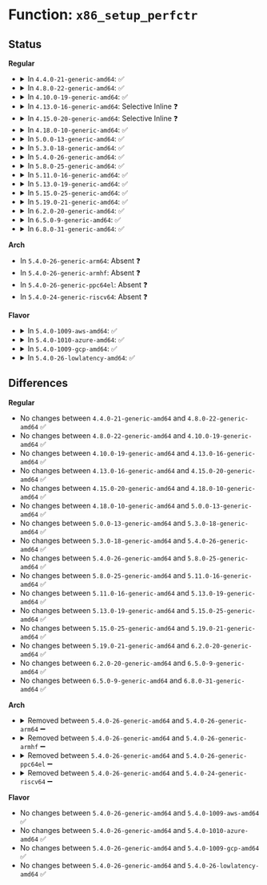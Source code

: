 # Function: <code>x86_setup_perfctr</code>

## Status
<b>Regular</b>
<ul>
<li>
<details>
<summary>In <code>4.4.0-21-generic-amd64</code>: ✅</summary>

```c
int x86_setup_perfctr(struct perf_event * event)
```

```json
{
  "name": "x86_setup_perfctr",
  "collision_type": "Unique Global",
  "inline_type": "No",
  "funcs": [
    {
      "addr": 18446744071578870128,
      "name": "x86_setup_perfctr",
      "external": true,
      "loc": "arch/x86/events/core.c:386",
      "file": "arch/x86/events/core.c",
      "inline": "seen, unknown",
      "caller_inline": [],
      "caller_func": [
        "arch/x86/events/core.c:x86_pmu_hw_config",
        "arch/x86/events/intel/p4.c:p4_hw_config"
      ]
    }
  ],
  "symbols": [
    {
      "addr": 18446744071578870128,
      "name": "x86_setup_perfctr",
      "section": ".text",
      "bind": "STB_GLOBAL",
      "size": 363
    }
  ]
}
```
</details>
</li>
<li>
<details>
<summary>In <code>4.8.0-22-generic-amd64</code>: ✅</summary>

```c
int x86_setup_perfctr(struct perf_event * event)
```

```json
{
  "name": "x86_setup_perfctr",
  "collision_type": "Unique Global",
  "inline_type": "No",
  "funcs": [
    {
      "addr": 18446744071578870656,
      "name": "x86_setup_perfctr",
      "external": true,
      "loc": "arch/x86/events/core.c:397",
      "file": "arch/x86/events/core.c",
      "inline": "seen, unknown",
      "caller_inline": [],
      "caller_func": [
        "arch/x86/events/core.c:x86_pmu_hw_config",
        "arch/x86/events/intel/p4.c:p4_hw_config"
      ]
    }
  ],
  "symbols": [
    {
      "addr": 18446744071578870656,
      "name": "x86_setup_perfctr",
      "section": ".text",
      "bind": "STB_GLOBAL",
      "size": 391
    }
  ]
}
```
</details>
</li>
<li>
<details>
<summary>In <code>4.10.0-19-generic-amd64</code>: ✅</summary>

```c
int x86_setup_perfctr(struct perf_event * event)
```

```json
{
  "name": "x86_setup_perfctr",
  "collision_type": "Unique Global",
  "inline_type": "No",
  "funcs": [
    {
      "addr": 18446744071578870672,
      "name": "x86_setup_perfctr",
      "external": true,
      "loc": "arch/x86/events/core.c:402",
      "file": "arch/x86/events/core.c",
      "inline": "seen, unknown",
      "caller_inline": [],
      "caller_func": [
        "arch/x86/events/core.c:x86_pmu_hw_config",
        "arch/x86/events/intel/p4.c:p4_hw_config"
      ]
    }
  ],
  "symbols": [
    {
      "addr": 18446744071578870672,
      "name": "x86_setup_perfctr",
      "section": ".text",
      "bind": "STB_GLOBAL",
      "size": 363
    }
  ]
}
```
</details>
</li>
<li>
<details>
<summary>In <code>4.13.0-16-generic-amd64</code>: Selective Inline ❓</summary>

```c
int x86_setup_perfctr(struct perf_event * event)
```

```json
{
  "name": "x86_setup_perfctr",
  "collision_type": "Unique Global",
  "inline_type": "Selective",
  "funcs": [
    {
      "addr": 18446744071578870064,
      "name": "x86_setup_perfctr",
      "external": true,
      "loc": "arch/x86/events/core.c:403",
      "file": "arch/x86/events/core.c",
      "inline": "not declared, inlined",
      "caller_inline": [],
      "caller_func": [
        "arch/x86/events/core.c:x86_pmu_hw_config",
        "arch/x86/events/intel/p4.c:p4_hw_config"
      ]
    }
  ],
  "symbols": [
    {
      "addr": 18446744071578870064,
      "name": "x86_setup_perfctr",
      "section": ".text",
      "bind": "STB_GLOBAL",
      "size": 364
    }
  ]
}
```
</details>
</li>
<li>
<details>
<summary>In <code>4.15.0-20-generic-amd64</code>: Selective Inline ❓</summary>

```c
int x86_setup_perfctr(struct perf_event * event)
```

```json
{
  "name": "x86_setup_perfctr",
  "collision_type": "Unique Global",
  "inline_type": "Selective",
  "funcs": [
    {
      "addr": 18446744071578870960,
      "name": "x86_setup_perfctr",
      "external": true,
      "loc": "arch/x86/events/core.c:403",
      "file": "arch/x86/events/core.c",
      "inline": "not declared, inlined",
      "caller_inline": [],
      "caller_func": [
        "arch/x86/events/core.c:x86_pmu_hw_config",
        "arch/x86/events/intel/p4.c:p4_hw_config"
      ]
    }
  ],
  "symbols": [
    {
      "addr": 18446744071578870960,
      "name": "x86_setup_perfctr",
      "section": ".text",
      "bind": "STB_GLOBAL",
      "size": 370
    }
  ]
}
```
</details>
</li>
<li>
<details>
<summary>In <code>4.18.0-10-generic-amd64</code>: ✅</summary>

```c
int x86_setup_perfctr(struct perf_event * event)
```

```json
{
  "name": "x86_setup_perfctr",
  "collision_type": "Unique Global",
  "inline_type": "No",
  "funcs": [
    {
      "addr": 18446744071578872864,
      "name": "x86_setup_perfctr",
      "external": true,
      "loc": "arch/x86/events/core.c:407",
      "file": "arch/x86/events/core.c",
      "inline": "seen, unknown",
      "caller_inline": [],
      "caller_func": [
        "arch/x86/events/core.c:x86_pmu_hw_config",
        "arch/x86/events/intel/p4.c:p4_hw_config"
      ]
    }
  ],
  "symbols": [
    {
      "addr": 18446744071578872864,
      "name": "x86_setup_perfctr",
      "section": ".text",
      "bind": "STB_GLOBAL",
      "size": 420
    }
  ]
}
```
</details>
</li>
<li>
<details>
<summary>In <code>5.0.0-13-generic-amd64</code>: ✅</summary>

```c
int x86_setup_perfctr(struct perf_event * event)
```

```json
{
  "name": "x86_setup_perfctr",
  "collision_type": "Unique Global",
  "inline_type": "No",
  "funcs": [
    {
      "addr": 18446744071578872672,
      "name": "x86_setup_perfctr",
      "external": true,
      "loc": "arch/x86/events/core.c:407",
      "file": "arch/x86/events/core.c",
      "inline": "seen, unknown",
      "caller_inline": [],
      "caller_func": [
        "arch/x86/events/core.c:x86_pmu_hw_config",
        "arch/x86/events/intel/p4.c:p4_hw_config"
      ]
    }
  ],
  "symbols": [
    {
      "addr": 18446744071578872672,
      "name": "x86_setup_perfctr",
      "section": ".text",
      "bind": "STB_GLOBAL",
      "size": 304
    }
  ]
}
```
</details>
</li>
<li>
<details>
<summary>In <code>5.3.0-18-generic-amd64</code>: ✅</summary>

```c
int x86_setup_perfctr(struct perf_event * event)
```

```json
{
  "name": "x86_setup_perfctr",
  "collision_type": "Unique Global",
  "inline_type": "No",
  "funcs": [
    {
      "addr": 18446744071578873200,
      "name": "x86_setup_perfctr",
      "external": true,
      "loc": "arch/x86/events/core.c:407",
      "file": "arch/x86/events/core.c",
      "inline": "seen, unknown",
      "caller_inline": [],
      "caller_func": [
        "arch/x86/events/core.c:x86_pmu_hw_config",
        "arch/x86/events/intel/p4.c:p4_hw_config"
      ]
    }
  ],
  "symbols": [
    {
      "addr": 18446744071578873200,
      "name": "x86_setup_perfctr",
      "section": ".text",
      "bind": "STB_GLOBAL",
      "size": 315
    }
  ]
}
```
</details>
</li>
<li>
<details>
<summary>In <code>5.4.0-26-generic-amd64</code>: ✅</summary>

```c
int x86_setup_perfctr(struct perf_event * event)
```

```json
{
  "name": "x86_setup_perfctr",
  "collision_type": "Unique Global",
  "inline_type": "No",
  "funcs": [
    {
      "addr": 18446744071578873328,
      "name": "x86_setup_perfctr",
      "external": true,
      "loc": "arch/x86/events/core.c:412",
      "file": "arch/x86/events/core.c",
      "inline": "seen, unknown",
      "caller_inline": [],
      "caller_func": [
        "arch/x86/events/core.c:x86_pmu_hw_config",
        "arch/x86/events/intel/p4.c:p4_hw_config"
      ]
    }
  ],
  "symbols": [
    {
      "addr": 18446744071578873328,
      "name": "x86_setup_perfctr",
      "section": ".text",
      "bind": "STB_GLOBAL",
      "size": 315
    }
  ]
}
```
</details>
</li>
<li>
<details>
<summary>In <code>5.8.0-25-generic-amd64</code>: ✅</summary>

```c
int x86_setup_perfctr(struct perf_event * event)
```

```json
{
  "name": "x86_setup_perfctr",
  "collision_type": "Unique Global",
  "inline_type": "No",
  "funcs": [
    {
      "addr": 18446744071578877520,
      "name": "x86_setup_perfctr",
      "external": true,
      "loc": "arch/x86/events/core.c:413",
      "file": "arch/x86/events/core.c",
      "inline": "seen, unknown",
      "caller_inline": [],
      "caller_func": [
        "arch/x86/events/core.c:x86_pmu_hw_config",
        "arch/x86/events/intel/p4.c:p4_hw_config"
      ]
    }
  ],
  "symbols": [
    {
      "addr": 18446744071578877520,
      "name": "x86_setup_perfctr",
      "section": ".text",
      "bind": "STB_GLOBAL",
      "size": 319
    }
  ]
}
```
</details>
</li>
<li>
<details>
<summary>In <code>5.11.0-16-generic-amd64</code>: ✅</summary>

```c
int x86_setup_perfctr(struct perf_event * event)
```

```json
{
  "name": "x86_setup_perfctr",
  "collision_type": "Unique Global",
  "inline_type": "No",
  "funcs": [
    {
      "addr": 18446744071578873600,
      "name": "x86_setup_perfctr",
      "external": true,
      "loc": "arch/x86/events/core.c:445",
      "file": "arch/x86/events/core.c",
      "inline": "seen, unknown",
      "caller_inline": [],
      "caller_func": [
        "arch/x86/events/core.c:x86_pmu_hw_config",
        "arch/x86/events/intel/p4.c:p4_hw_config"
      ]
    }
  ],
  "symbols": [
    {
      "addr": 18446744071578873600,
      "name": "x86_setup_perfctr",
      "section": ".text",
      "bind": "STB_GLOBAL",
      "size": 319
    }
  ]
}
```
</details>
</li>
<li>
<details>
<summary>In <code>5.13.0-19-generic-amd64</code>: ✅</summary>

```c
int x86_setup_perfctr(struct perf_event * event)
```

```json
{
  "name": "x86_setup_perfctr",
  "collision_type": "Unique Global",
  "inline_type": "No",
  "funcs": [
    {
      "addr": 18446744071578875424,
      "name": "x86_setup_perfctr",
      "external": true,
      "loc": "arch/x86/events/core.c:471",
      "file": "arch/x86/events/core.c",
      "inline": "seen, unknown",
      "caller_inline": [],
      "caller_func": [
        "arch/x86/events/core.c:x86_pmu_hw_config",
        "arch/x86/events/intel/p4.c:p4_hw_config"
      ]
    }
  ],
  "symbols": [
    {
      "addr": 18446744071578875424,
      "name": "x86_setup_perfctr",
      "section": ".text",
      "bind": "STB_GLOBAL",
      "size": 414
    }
  ]
}
```
</details>
</li>
<li>
<details>
<summary>In <code>5.15.0-25-generic-amd64</code>: ✅</summary>

```c
int x86_setup_perfctr(struct perf_event * event)
```

```json
{
  "name": "x86_setup_perfctr",
  "collision_type": "Unique Global",
  "inline_type": "No",
  "funcs": [
    {
      "addr": 18446744071578877680,
      "name": "x86_setup_perfctr",
      "external": true,
      "loc": "arch/x86/events/core.c:471",
      "file": "arch/x86/events/core.c",
      "inline": "seen, unknown",
      "caller_inline": [],
      "caller_func": [
        "arch/x86/events/core.c:x86_pmu_hw_config",
        "arch/x86/events/intel/p4.c:p4_hw_config"
      ]
    }
  ],
  "symbols": [
    {
      "addr": 18446744071578877680,
      "name": "x86_setup_perfctr",
      "section": ".text",
      "bind": "STB_GLOBAL",
      "size": 735
    }
  ]
}
```
</details>
</li>
<li>
<details>
<summary>In <code>5.19.0-21-generic-amd64</code>: ✅</summary>

```c
int x86_setup_perfctr(struct perf_event * event)
```

```json
{
  "name": "x86_setup_perfctr",
  "collision_type": "Unique Global",
  "inline_type": "No",
  "funcs": [
    {
      "addr": 18446744071578874992,
      "name": "x86_setup_perfctr",
      "external": true,
      "loc": "arch/x86/events/core.c:473",
      "file": "arch/x86/events/core.c",
      "inline": "seen, unknown",
      "caller_inline": [],
      "caller_func": [
        "arch/x86/events/core.c:x86_pmu_hw_config",
        "arch/x86/events/intel/p4.c:p4_hw_config"
      ]
    }
  ],
  "symbols": [
    {
      "addr": 18446744071578874992,
      "name": "x86_setup_perfctr",
      "section": ".text",
      "bind": "STB_GLOBAL",
      "size": 765
    }
  ]
}
```
</details>
</li>
<li>
<details>
<summary>In <code>6.2.0-20-generic-amd64</code>: ✅</summary>

```c
int x86_setup_perfctr(struct perf_event * event)
```

```json
{
  "name": "x86_setup_perfctr",
  "collision_type": "Unique Global",
  "inline_type": "No",
  "funcs": [
    {
      "addr": 18446744071578881296,
      "name": "x86_setup_perfctr",
      "external": true,
      "loc": "arch/x86/events/core.c:476",
      "file": "arch/x86/events/core.c",
      "inline": "seen, unknown",
      "caller_inline": [],
      "caller_func": [
        "arch/x86/events/core.c:x86_pmu_hw_config",
        "arch/x86/events/intel/p4.c:p4_hw_config"
      ]
    }
  ],
  "symbols": [
    {
      "addr": 18446744071578881296,
      "name": "x86_setup_perfctr",
      "section": ".text",
      "bind": "STB_GLOBAL",
      "size": 763
    }
  ]
}
```
</details>
</li>
<li>
<details>
<summary>In <code>6.5.0-9-generic-amd64</code>: ✅</summary>

```c
int x86_setup_perfctr(struct perf_event * event)
```

```json
{
  "name": "x86_setup_perfctr",
  "collision_type": "Unique Global",
  "inline_type": "No",
  "funcs": [
    {
      "addr": 18446744071578879296,
      "name": "x86_setup_perfctr",
      "external": true,
      "loc": "arch/x86/events/core.c:476",
      "file": "arch/x86/events/core.c",
      "inline": "seen, unknown",
      "caller_inline": [],
      "caller_func": [
        "arch/x86/events/core.c:x86_pmu_hw_config",
        "arch/x86/events/intel/p4.c:p4_hw_config"
      ]
    }
  ],
  "symbols": [
    {
      "addr": 18446744071578879296,
      "name": "x86_setup_perfctr",
      "section": ".text",
      "bind": "STB_GLOBAL",
      "size": 765
    }
  ]
}
```
</details>
</li>
<li>
<details>
<summary>In <code>6.8.0-31-generic-amd64</code>: ✅</summary>

```c
int x86_setup_perfctr(struct perf_event * event)
```

```json
{
  "name": "x86_setup_perfctr",
  "collision_type": "Unique Global",
  "inline_type": "No",
  "funcs": [
    {
      "addr": 18446744071578901600,
      "name": "x86_setup_perfctr",
      "external": true,
      "loc": "arch/x86/events/core.c:474",
      "file": "arch/x86/events/core.c",
      "inline": "seen, unknown",
      "caller_inline": [],
      "caller_func": [
        "arch/x86/events/core.c:x86_pmu_hw_config",
        "arch/x86/events/intel/p4.c:p4_hw_config"
      ]
    }
  ],
  "symbols": [
    {
      "addr": 18446744071578901600,
      "name": "x86_setup_perfctr",
      "section": ".text",
      "bind": "STB_GLOBAL",
      "size": 765
    }
  ]
}
```
</details>
</li>
</ul>
<b>Arch</b>
<ul>
<li>
In <code>5.4.0-26-generic-arm64</code>: Absent ❓
</li>
<li>
In <code>5.4.0-26-generic-armhf</code>: Absent ❓
</li>
<li>
In <code>5.4.0-26-generic-ppc64el</code>: Absent ❓
</li>
<li>
In <code>5.4.0-24-generic-riscv64</code>: Absent ❓
</li>
</ul>
<b>Flavor</b>
<ul>
<li>
<details>
<summary>In <code>5.4.0-1009-aws-amd64</code>: ✅</summary>

```c
int x86_setup_perfctr(struct perf_event * event)
```

```json
{
  "name": "x86_setup_perfctr",
  "collision_type": "Unique Global",
  "inline_type": "No",
  "funcs": [
    {
      "addr": 18446744071578873328,
      "name": "x86_setup_perfctr",
      "external": true,
      "loc": "arch/x86/events/core.c:412",
      "file": "arch/x86/events/core.c",
      "inline": "seen, unknown",
      "caller_inline": [],
      "caller_func": [
        "arch/x86/events/core.c:x86_pmu_hw_config",
        "arch/x86/events/intel/p4.c:p4_hw_config"
      ]
    }
  ],
  "symbols": [
    {
      "addr": 18446744071578873328,
      "name": "x86_setup_perfctr",
      "section": ".text",
      "bind": "STB_GLOBAL",
      "size": 315
    }
  ]
}
```
</details>
</li>
<li>
<details>
<summary>In <code>5.4.0-1010-azure-amd64</code>: ✅</summary>

```c
int x86_setup_perfctr(struct perf_event * event)
```

```json
{
  "name": "x86_setup_perfctr",
  "collision_type": "Unique Global",
  "inline_type": "No",
  "funcs": [
    {
      "addr": 18446744071578866960,
      "name": "x86_setup_perfctr",
      "external": true,
      "loc": "arch/x86/events/core.c:412",
      "file": "arch/x86/events/core.c",
      "inline": "seen, unknown",
      "caller_inline": [],
      "caller_func": [
        "arch/x86/events/core.c:x86_pmu_hw_config",
        "arch/x86/events/intel/p4.c:p4_hw_config"
      ]
    }
  ],
  "symbols": [
    {
      "addr": 18446744071578866960,
      "name": "x86_setup_perfctr",
      "section": ".text",
      "bind": "STB_GLOBAL",
      "size": 315
    }
  ]
}
```
</details>
</li>
<li>
<details>
<summary>In <code>5.4.0-1009-gcp-amd64</code>: ✅</summary>

```c
int x86_setup_perfctr(struct perf_event * event)
```

```json
{
  "name": "x86_setup_perfctr",
  "collision_type": "Unique Global",
  "inline_type": "No",
  "funcs": [
    {
      "addr": 18446744071578873264,
      "name": "x86_setup_perfctr",
      "external": true,
      "loc": "arch/x86/events/core.c:412",
      "file": "arch/x86/events/core.c",
      "inline": "seen, unknown",
      "caller_inline": [],
      "caller_func": [
        "arch/x86/events/core.c:x86_pmu_hw_config",
        "arch/x86/events/intel/p4.c:p4_hw_config"
      ]
    }
  ],
  "symbols": [
    {
      "addr": 18446744071578873264,
      "name": "x86_setup_perfctr",
      "section": ".text",
      "bind": "STB_GLOBAL",
      "size": 315
    }
  ]
}
```
</details>
</li>
<li>
<details>
<summary>In <code>5.4.0-26-lowlatency-amd64</code>: ✅</summary>

```c
int x86_setup_perfctr(struct perf_event * event)
```

```json
{
  "name": "x86_setup_perfctr",
  "collision_type": "Unique Global",
  "inline_type": "No",
  "funcs": [
    {
      "addr": 18446744071578873616,
      "name": "x86_setup_perfctr",
      "external": true,
      "loc": "arch/x86/events/core.c:412",
      "file": "arch/x86/events/core.c",
      "inline": "seen, unknown",
      "caller_inline": [],
      "caller_func": [
        "arch/x86/events/core.c:x86_pmu_hw_config",
        "arch/x86/events/intel/p4.c:p4_hw_config"
      ]
    }
  ],
  "symbols": [
    {
      "addr": 18446744071578873616,
      "name": "x86_setup_perfctr",
      "section": ".text",
      "bind": "STB_GLOBAL",
      "size": 315
    }
  ]
}
```
</details>
</li>
</ul>

## Differences
<b>Regular</b>
<ul>
<li>
No changes between <code>4.4.0-21-generic-amd64</code> and <code>4.8.0-22-generic-amd64</code> ✅
</li>
<li>
No changes between <code>4.8.0-22-generic-amd64</code> and <code>4.10.0-19-generic-amd64</code> ✅
</li>
<li>
No changes between <code>4.10.0-19-generic-amd64</code> and <code>4.13.0-16-generic-amd64</code> ✅
</li>
<li>
No changes between <code>4.13.0-16-generic-amd64</code> and <code>4.15.0-20-generic-amd64</code> ✅
</li>
<li>
No changes between <code>4.15.0-20-generic-amd64</code> and <code>4.18.0-10-generic-amd64</code> ✅
</li>
<li>
No changes between <code>4.18.0-10-generic-amd64</code> and <code>5.0.0-13-generic-amd64</code> ✅
</li>
<li>
No changes between <code>5.0.0-13-generic-amd64</code> and <code>5.3.0-18-generic-amd64</code> ✅
</li>
<li>
No changes between <code>5.3.0-18-generic-amd64</code> and <code>5.4.0-26-generic-amd64</code> ✅
</li>
<li>
No changes between <code>5.4.0-26-generic-amd64</code> and <code>5.8.0-25-generic-amd64</code> ✅
</li>
<li>
No changes between <code>5.8.0-25-generic-amd64</code> and <code>5.11.0-16-generic-amd64</code> ✅
</li>
<li>
No changes between <code>5.11.0-16-generic-amd64</code> and <code>5.13.0-19-generic-amd64</code> ✅
</li>
<li>
No changes between <code>5.13.0-19-generic-amd64</code> and <code>5.15.0-25-generic-amd64</code> ✅
</li>
<li>
No changes between <code>5.15.0-25-generic-amd64</code> and <code>5.19.0-21-generic-amd64</code> ✅
</li>
<li>
No changes between <code>5.19.0-21-generic-amd64</code> and <code>6.2.0-20-generic-amd64</code> ✅
</li>
<li>
No changes between <code>6.2.0-20-generic-amd64</code> and <code>6.5.0-9-generic-amd64</code> ✅
</li>
<li>
No changes between <code>6.5.0-9-generic-amd64</code> and <code>6.8.0-31-generic-amd64</code> ✅
</li>
</ul>
<b>Arch</b>
<ul>
<li>
<details>
<summary>Removed between <code>5.4.0-26-generic-amd64</code> and <code>5.4.0-26-generic-arm64</code> ➖</summary>

```c
int x86_setup_perfctr(struct perf_event * event)
```
</details>
</li>
<li>
<details>
<summary>Removed between <code>5.4.0-26-generic-amd64</code> and <code>5.4.0-26-generic-armhf</code> ➖</summary>

```c
int x86_setup_perfctr(struct perf_event * event)
```
</details>
</li>
<li>
<details>
<summary>Removed between <code>5.4.0-26-generic-amd64</code> and <code>5.4.0-26-generic-ppc64el</code> ➖</summary>

```c
int x86_setup_perfctr(struct perf_event * event)
```
</details>
</li>
<li>
<details>
<summary>Removed between <code>5.4.0-26-generic-amd64</code> and <code>5.4.0-24-generic-riscv64</code> ➖</summary>

```c
int x86_setup_perfctr(struct perf_event * event)
```
</details>
</li>
</ul>
<b>Flavor</b>
<ul>
<li>
No changes between <code>5.4.0-26-generic-amd64</code> and <code>5.4.0-1009-aws-amd64</code> ✅
</li>
<li>
No changes between <code>5.4.0-26-generic-amd64</code> and <code>5.4.0-1010-azure-amd64</code> ✅
</li>
<li>
No changes between <code>5.4.0-26-generic-amd64</code> and <code>5.4.0-1009-gcp-amd64</code> ✅
</li>
<li>
No changes between <code>5.4.0-26-generic-amd64</code> and <code>5.4.0-26-lowlatency-amd64</code> ✅
</li>
</ul>
